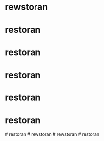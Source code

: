# rewstoran
# restoran
# restoran
# restoran
# restoran
# restoran
#   r e s t o r a n  
 #   r e w s t o r a n  
 # rewstoran
#   r e s t o r a n  
 